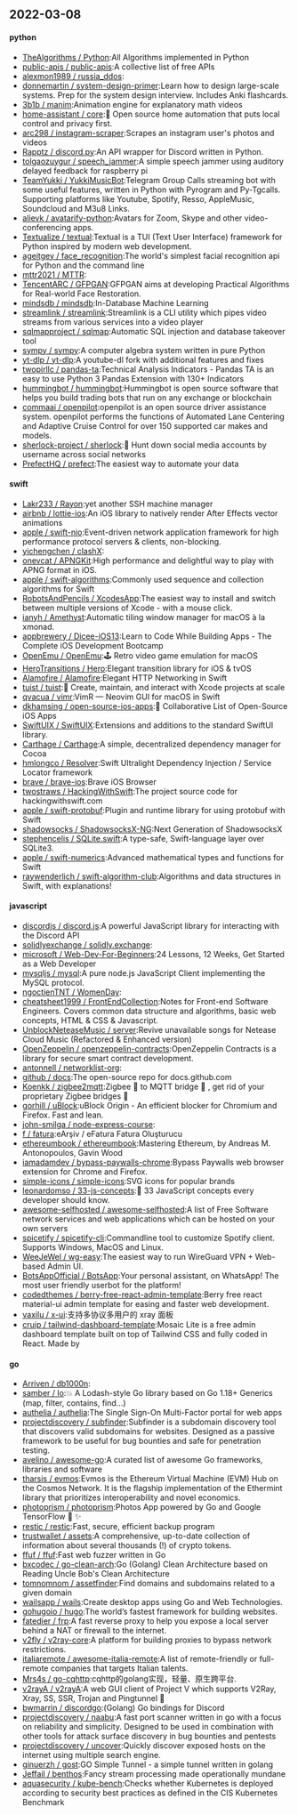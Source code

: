 ## 2022-03-08

#### python
* [TheAlgorithms / Python](https://github.com/TheAlgorithms/Python):All Algorithms implemented in Python
* [public-apis / public-apis](https://github.com/public-apis/public-apis):A collective list of free APIs
* [alexmon1989 / russia_ddos](https://github.com/alexmon1989/russia_ddos):
* [donnemartin / system-design-primer](https://github.com/donnemartin/system-design-primer):Learn how to design large-scale systems. Prep for the system design interview. Includes Anki flashcards.
* [3b1b / manim](https://github.com/3b1b/manim):Animation engine for explanatory math videos
* [home-assistant / core](https://github.com/home-assistant/core):🏡
Open source home automation that puts local control and privacy first.
* [arc298 / instagram-scraper](https://github.com/arc298/instagram-scraper):Scrapes an instagram user's photos and videos
* [Rapptz / discord.py](https://github.com/Rapptz/discord.py):An API wrapper for Discord written in Python.
* [tolgaozuygur / speech_jammer](https://github.com/tolgaozuygur/speech_jammer):A simple speech jammer using auditory delayed feedback for raspberry pi
* [TeamYukki / YukkiMusicBot](https://github.com/TeamYukki/YukkiMusicBot):Telegram Group Calls streaming bot with some useful features, written in Python with Pyrogram and Py-Tgcalls. Supporting platforms like Youtube, Spotify, Resso, AppleMusic, Soundcloud and M3u8 Links.
* [alievk / avatarify-python](https://github.com/alievk/avatarify-python):Avatars for Zoom, Skype and other video-conferencing apps.
* [Textualize / textual](https://github.com/Textualize/textual):Textual is a TUI (Text User Interface) framework for Python inspired by modern web development.
* [ageitgey / face_recognition](https://github.com/ageitgey/face_recognition):The world's simplest facial recognition api for Python and the command line
* [mttr2021 / MTTR](https://github.com/mttr2021/MTTR):
* [TencentARC / GFPGAN](https://github.com/TencentARC/GFPGAN):GFPGAN aims at developing Practical Algorithms for Real-world Face Restoration.
* [mindsdb / mindsdb](https://github.com/mindsdb/mindsdb):In-Database Machine Learning
* [streamlink / streamlink](https://github.com/streamlink/streamlink):Streamlink is a CLI utility which pipes video streams from various services into a video player
* [sqlmapproject / sqlmap](https://github.com/sqlmapproject/sqlmap):Automatic SQL injection and database takeover tool
* [sympy / sympy](https://github.com/sympy/sympy):A computer algebra system written in pure Python
* [yt-dlp / yt-dlp](https://github.com/yt-dlp/yt-dlp):A youtube-dl fork with additional features and fixes
* [twopirllc / pandas-ta](https://github.com/twopirllc/pandas-ta):Technical Analysis Indicators - Pandas TA is an easy to use Python 3 Pandas Extension with 130+ Indicators
* [hummingbot / hummingbot](https://github.com/hummingbot/hummingbot):Hummingbot is open source software that helps you build trading bots that run on any exchange or blockchain
* [commaai / openpilot](https://github.com/commaai/openpilot):openpilot is an open source driver assistance system. openpilot performs the functions of Automated Lane Centering and Adaptive Cruise Control for over 150 supported car makes and models.
* [sherlock-project / sherlock](https://github.com/sherlock-project/sherlock):🔎
Hunt down social media accounts by username across social networks
* [PrefectHQ / prefect](https://github.com/PrefectHQ/prefect):The easiest way to automate your data

#### swift
* [Lakr233 / Rayon](https://github.com/Lakr233/Rayon):yet another SSH machine manager
* [airbnb / lottie-ios](https://github.com/airbnb/lottie-ios):An iOS library to natively render After Effects vector animations
* [apple / swift-nio](https://github.com/apple/swift-nio):Event-driven network application framework for high performance protocol servers & clients, non-blocking.
* [yichengchen / clashX](https://github.com/yichengchen/clashX):
* [onevcat / APNGKit](https://github.com/onevcat/APNGKit):High performance and delightful way to play with APNG format in iOS.
* [apple / swift-algorithms](https://github.com/apple/swift-algorithms):Commonly used sequence and collection algorithms for Swift
* [RobotsAndPencils / XcodesApp](https://github.com/RobotsAndPencils/XcodesApp):The easiest way to install and switch between multiple versions of Xcode - with a mouse click.
* [ianyh / Amethyst](https://github.com/ianyh/Amethyst):Automatic tiling window manager for macOS à la xmonad.
* [appbrewery / Dicee-iOS13](https://github.com/appbrewery/Dicee-iOS13):Learn to Code While Building Apps - The Complete iOS Development Bootcamp
* [OpenEmu / OpenEmu](https://github.com/OpenEmu/OpenEmu):🕹
Retro video game emulation for macOS
* [HeroTransitions / Hero](https://github.com/HeroTransitions/Hero):Elegant transition library for iOS & tvOS
* [Alamofire / Alamofire](https://github.com/Alamofire/Alamofire):Elegant HTTP Networking in Swift
* [tuist / tuist](https://github.com/tuist/tuist):🚀
Create, maintain, and interact with Xcode projects at scale
* [qvacua / vimr](https://github.com/qvacua/vimr):VimR — Neovim GUI for macOS in Swift
* [dkhamsing / open-source-ios-apps](https://github.com/dkhamsing/open-source-ios-apps):📱
Collaborative List of Open-Source iOS Apps
* [SwiftUIX / SwiftUIX](https://github.com/SwiftUIX/SwiftUIX):Extensions and additions to the standard SwiftUI library.
* [Carthage / Carthage](https://github.com/Carthage/Carthage):A simple, decentralized dependency manager for Cocoa
* [hmlongco / Resolver](https://github.com/hmlongco/Resolver):Swift Ultralight Dependency Injection / Service Locator framework
* [brave / brave-ios](https://github.com/brave/brave-ios):Brave iOS Browser
* [twostraws / HackingWithSwift](https://github.com/twostraws/HackingWithSwift):The project source code for hackingwithswift.com
* [apple / swift-protobuf](https://github.com/apple/swift-protobuf):Plugin and runtime library for using protobuf with Swift
* [shadowsocks / ShadowsocksX-NG](https://github.com/shadowsocks/ShadowsocksX-NG):Next Generation of ShadowsocksX
* [stephencelis / SQLite.swift](https://github.com/stephencelis/SQLite.swift):A type-safe, Swift-language layer over SQLite3.
* [apple / swift-numerics](https://github.com/apple/swift-numerics):Advanced mathematical types and functions for Swift
* [raywenderlich / swift-algorithm-club](https://github.com/raywenderlich/swift-algorithm-club):Algorithms and data structures in Swift, with explanations!

#### javascript
* [discordjs / discord.js](https://github.com/discordjs/discord.js):A powerful JavaScript library for interacting with the Discord API
* [solidlyexchange / solidly.exchange](https://github.com/solidlyexchange/solidly.exchange):
* [microsoft / Web-Dev-For-Beginners](https://github.com/microsoft/Web-Dev-For-Beginners):24 Lessons, 12 Weeks, Get Started as a Web Developer
* [mysqljs / mysql](https://github.com/mysqljs/mysql):A pure node.js JavaScript Client implementing the MySQL protocol.
* [ngoctienTNT / WomenDay](https://github.com/ngoctienTNT/WomenDay):
* [cheatsheet1999 / FrontEndCollection](https://github.com/cheatsheet1999/FrontEndCollection):Notes for Front-end Software Engineers. Covers common data structure and algorithms, basic web concepts, HTML & CSS & Javascript.
* [UnblockNeteaseMusic / server](https://github.com/UnblockNeteaseMusic/server):Revive unavailable songs for Netease Cloud Music (Refactored & Enhanced version)
* [OpenZeppelin / openzeppelin-contracts](https://github.com/OpenZeppelin/openzeppelin-contracts):OpenZeppelin Contracts is a library for secure smart contract development.
* [antonnell / networklist-org](https://github.com/antonnell/networklist-org):
* [github / docs](https://github.com/github/docs):The open-source repo for docs.github.com
* [Koenkk / zigbee2mqtt](https://github.com/Koenkk/zigbee2mqtt):Zigbee
🐝
to MQTT bridge
🌉
, get rid of your proprietary Zigbee bridges
🔨
* [gorhill / uBlock](https://github.com/gorhill/uBlock):uBlock Origin - An efficient blocker for Chromium and Firefox. Fast and lean.
* [john-smilga / node-express-course](https://github.com/john-smilga/node-express-course):
* [f / fatura](https://github.com/f/fatura):eArşiv / eFatura Fatura Oluşturucu
* [ethereumbook / ethereumbook](https://github.com/ethereumbook/ethereumbook):Mastering Ethereum, by Andreas M. Antonopoulos, Gavin Wood
* [iamadamdev / bypass-paywalls-chrome](https://github.com/iamadamdev/bypass-paywalls-chrome):Bypass Paywalls web browser extension for Chrome and Firefox.
* [simple-icons / simple-icons](https://github.com/simple-icons/simple-icons):SVG icons for popular brands
* [leonardomso / 33-js-concepts](https://github.com/leonardomso/33-js-concepts):📜
33 JavaScript concepts every developer should know.
* [awesome-selfhosted / awesome-selfhosted](https://github.com/awesome-selfhosted/awesome-selfhosted):A list of Free Software network services and web applications which can be hosted on your own servers
* [spicetify / spicetify-cli](https://github.com/spicetify/spicetify-cli):Commandline tool to customize Spotify client. Supports Windows, MacOS and Linux.
* [WeeJeWel / wg-easy](https://github.com/WeeJeWel/wg-easy):The easiest way to run WireGuard VPN + Web-based Admin UI.
* [BotsAppOfficial / BotsApp](https://github.com/BotsAppOfficial/BotsApp):Your personal assistant, on WhatsApp! The most user friendly userbot for the platform!
* [codedthemes / berry-free-react-admin-template](https://github.com/codedthemes/berry-free-react-admin-template):Berry free react material-ui admin template for easing and faster web development.
* [vaxilu / x-ui](https://github.com/vaxilu/x-ui):支持多协议多用户的 xray 面板
* [cruip / tailwind-dashboard-template](https://github.com/cruip/tailwind-dashboard-template):Mosaic Lite is a free admin dashboard template built on top of Tailwind CSS and fully coded in React. Made by

#### go
* [Arriven / db1000n](https://github.com/Arriven/db1000n):
* [samber / lo](https://github.com/samber/lo):💥
A Lodash-style Go library based on Go 1.18+ Generics (map, filter, contains, find...)
* [authelia / authelia](https://github.com/authelia/authelia):The Single Sign-On Multi-Factor portal for web apps
* [projectdiscovery / subfinder](https://github.com/projectdiscovery/subfinder):Subfinder is a subdomain discovery tool that discovers valid subdomains for websites. Designed as a passive framework to be useful for bug bounties and safe for penetration testing.
* [avelino / awesome-go](https://github.com/avelino/awesome-go):A curated list of awesome Go frameworks, libraries and software
* [tharsis / evmos](https://github.com/tharsis/evmos):Evmos is the Ethereum Virtual Machine (EVM) Hub on the Cosmos Network. It is the flagship implementation of the Ethermint library that prioritizes interoperability and novel economics.
* [photoprism / photoprism](https://github.com/photoprism/photoprism):Photos App powered by Go and Google TensorFlow
🌈
✨
* [restic / restic](https://github.com/restic/restic):Fast, secure, efficient backup program
* [trustwallet / assets](https://github.com/trustwallet/assets):A comprehensive, up-to-date collection of information about several thousands (!) of crypto tokens.
* [ffuf / ffuf](https://github.com/ffuf/ffuf):Fast web fuzzer written in Go
* [bxcodec / go-clean-arch](https://github.com/bxcodec/go-clean-arch):Go (Golang) Clean Architecture based on Reading Uncle Bob's Clean Architecture
* [tomnomnom / assetfinder](https://github.com/tomnomnom/assetfinder):Find domains and subdomains related to a given domain
* [wailsapp / wails](https://github.com/wailsapp/wails):Create desktop apps using Go and Web Technologies.
* [gohugoio / hugo](https://github.com/gohugoio/hugo):The world’s fastest framework for building websites.
* [fatedier / frp](https://github.com/fatedier/frp):A fast reverse proxy to help you expose a local server behind a NAT or firewall to the internet.
* [v2fly / v2ray-core](https://github.com/v2fly/v2ray-core):A platform for building proxies to bypass network restrictions.
* [italiaremote / awesome-italia-remote](https://github.com/italiaremote/awesome-italia-remote):A list of remote-friendly or full-remote companies that targets Italian talents.
* [Mrs4s / go-cqhttp](https://github.com/Mrs4s/go-cqhttp):cqhttp的golang实现，轻量、原生跨平台.
* [v2rayA / v2rayA](https://github.com/v2rayA/v2rayA):A web GUI client of Project V which supports V2Ray, Xray, SS, SSR, Trojan and Pingtunnel
🚀
* [bwmarrin / discordgo](https://github.com/bwmarrin/discordgo):(Golang) Go bindings for Discord
* [projectdiscovery / naabu](https://github.com/projectdiscovery/naabu):A fast port scanner written in go with a focus on reliability and simplicity. Designed to be used in combination with other tools for attack surface discovery in bug bounties and pentests
* [projectdiscovery / uncover](https://github.com/projectdiscovery/uncover):Quickly discover exposed hosts on the internet using multiple search engine.
* [ginuerzh / gost](https://github.com/ginuerzh/gost):GO Simple Tunnel - a simple tunnel written in golang
* [Jeffail / benthos](https://github.com/Jeffail/benthos):Fancy stream processing made operationally mundane
* [aquasecurity / kube-bench](https://github.com/aquasecurity/kube-bench):Checks whether Kubernetes is deployed according to security best practices as defined in the CIS Kubernetes Benchmark
